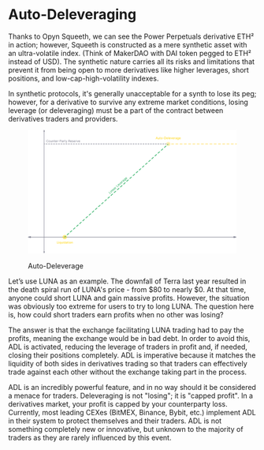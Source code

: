 # Auto-Deleveraging

Thanks to Opyn Squeeth, we can see the Power Perpetuals derivative ETH² in action; however, Squeeth is constructed as a mere synthetic asset with an ultra-volatile index. (Think of MakerDAO with DAI token pegged to ETH² instead of USD). The synthetic nature carries all its risks and limitations that prevent it from being open to more derivatives like higher leverages, short positions, and low-cap-high-volatility indexes.

In synthetic protocols, it's generally unacceptable for a synth to lose its peg; however, for a derivative to survive any extreme market conditions, losing leverage (or deleveraging) must be a part of the contract between derivatives traders and providers.

<figure><img src="../.gitbook/assets/image (16).png" alt="" width="563"><figcaption><p>Auto-Deleverage</p></figcaption></figure>

Let’s use LUNA as an example. The downfall of Terra last year resulted in the death spiral run of LUNA's price - from $80 to nearly $0. At that time, anyone could short LUNA and gain massive profits. However, the situation was obviously too extreme for users to try to long LUNA. The question here is, how could short traders earn profits when no other was losing?

The answer is that the exchange facilitating LUNA trading had to pay the profits, meaning the exchange would be in bad debt. In order to avoid this, ADL is activated, reducing the leverage of traders in profit and, if needed, closing their positions completely. ADL is imperative because it matches the liquidity of both sides in derivatives trading so that traders can effectively trade against each other without the exchange taking part in the process.

ADL is an incredibly powerful feature, and in no way should it be considered a menace for traders. Deleveraging is not "losing"; it is "capped profit". In a derivatives market, your profit is capped by your counterparty loss. Currently, most leading CEXes (BitMEX, Binance, Bybit, etc.) implement ADL in their system to protect themselves and their traders. ADL is not something completely new or innovative, but unknown to the majority of traders as they are rarely influenced by this event.
